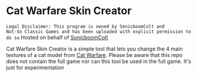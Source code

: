# Cat Warfare Skin Creator

<code>Legal Disclaimer: This program is owned by SonicboomColt and Not-So Classic Games and has been uploaded with explicit permission to do so</code>
Hosted on behalf of [SonicboomColt](https://github.com/sonicboomcolt)

Cat Warfare Skin Creator is a simple tool that lets you change the 4 main textures of a cat model from [Cat Warfare](https://store.steampowered.com/app/923370). Please be aware that this repo does not contain the full game nor can this tool be used in the full game. It's just for experimentation
